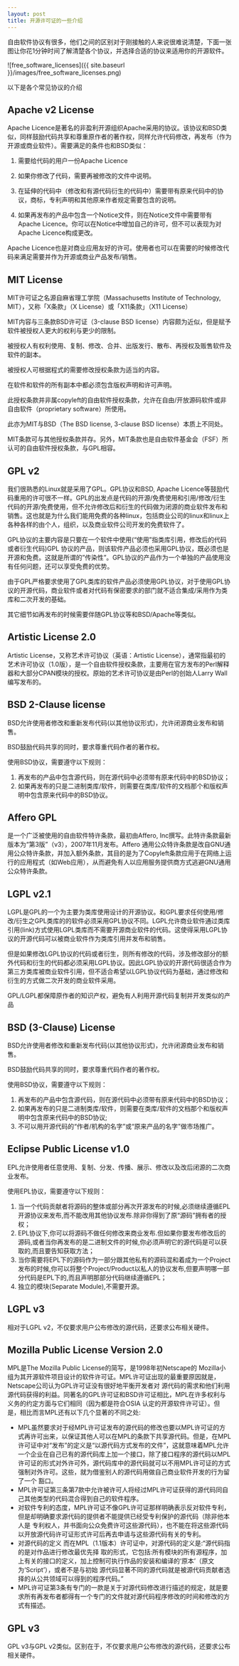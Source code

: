 ```yaml
---
layout: post
title: 开源许可证的一些介绍
---
```


自由软件协议有很多，他们之间的区别对于刚接触的人来说很难说清楚，下面一张图让你花1分钟时间了解清楚各个协议，并选择合适的协议来适用你的开源软件。

![free_software_licenses]({{ site.baseurl }}/images/free_software_licenses.png)

以下是各个常见协议的介绍

## Apache v2 License
Apache Licence是著名的非盈利开源组织Apache采用的协议。该协议和BSD类似，同样鼓励代码共享和尊重原作者的著作权，同样允许代码修改，再发布（作为开源或商业软件）。需要满足的条件也和BSD类似：

1. 需要给代码的用户一份Apache Licence

2. 如果你修改了代码，需要再被修改的文件中说明。

3. 在延伸的代码中（修改和有源代码衍生的代码中）需要带有原来代码中的协议，商标，专利声明和其他原来作者规定需要包含的说明。

4. 如果再发布的产品中包含一个Notice文件，则在Notice文件中需要带有Apache Licence。你可以在Notice中增加自己的许可，但不可以表现为对Apache Licence构成更改。

Apache Licence也是对商业应用友好的许可。使用者也可以在需要的时候修改代码来满足需要并作为开源或商业产品发布/销售。



## MIT License
MIT许可证之名源自麻省理工学院（Massachusetts Institute of Technology, MIT），又称「X条款」（X License）或「X11条款」（X11 License）

MIT内容与三条款BSD许可证（3-clause BSD license）内容颇为近似，但是赋予软件被授权人更大的权利与更少的限制。

被授权人有权利使用、复制、修改、合并、出版发行、散布、再授权及贩售软件及软件的副本。

被授权人可根据程式的需要修改授权条款为适当的内容。

在软件和软件的所有副本中都必须包含版权声明和许可声明。

此授权条款并非属copyleft的自由软件授权条款，允许在自由/开放源码软件或非自由软件（proprietary software）所使用。

此亦为MIT与BSD（The BSD license, 3-clause BSD license）本质上不同处。

MIT条款可与其他授权条款并存。另外，MIT条款也是自由软件基金会（FSF）所认可的自由软件授权条款，与GPL相容。



## GPL v2
我们很熟悉的Linux就是采用了GPL。GPL协议和BSD, Apache Licence等鼓励代码重用的许可很不一样。GPL的出发点是代码的开源/免费使用和引用/修改/衍生代码的开源/免费使用，但不允许修改后和衍生的代码做为闭源的商业软件发布和销售。这也就是为什么我们能用免费的各种linux，包括商业公司的linux和linux上各种各样的由个人，组织，以及商业软件公司开发的免费软件了。

GPL协议的主要内容是只要在一个软件中使用(“使用”指类库引用，修改后的代码或者衍生代码)GPL 协议的产品，则该软件产品必须也采用GPL协议，既必须也是开源和免费。这就是所谓的”传染性”。GPL协议的产品作为一个单独的产品使用没有任何问题，还可以享受免费的优势。

由于GPL严格要求使用了GPL类库的软件产品必须使用GPL协议，对于使用GPL协议的开源代码，商业软件或者对代码有保密要求的部门就不适合集成/采用作为类库和二次开发的基础。

其它细节如再发布的时候需要伴随GPL协议等和BSD/Apache等类似。



## Artistic License 2.0
Artistic License，又称艺术许可协议（英语：Artistic License），通常指最初的艺术许可协议（1.0版），是一个自由软件授权条款，主要用在官方发布的Perl解释器和大部分CPAN模块的授权。原始的艺术许可协议是由Perl的创始人Larry Wall编写发布的。



## BSD 2-Clause license
BSD允许使用者修改和重新发布代码(以其他协议形式)，允许闭源商业发布和销售。

BSD鼓励代码共享的同时，要求尊重代码作者的著作权。

使用BSD协议，需要遵守以下规则：

1. 再发布的产品中包含源代码，则在源代码中必须带有原来代码中的BSD协议；
2. 如果再发布的只是二进制类库/软件，则需要在类库/软件的文档那个和版权声明中包含原来代码中的BSD协议。




## Affero GPL
是一个广泛被使用的自由软件特许条款，最初由Affero, Inc撰写。此特许条款最新版本为“第3版”（v3），2007年11月发布。Affero 通用公众特许条款是改自GNU通用公众特许条款，并加入额外条款，其目的是为了Copyleft条款应用于在网络上运行的应用程式（如Web应用），从而避免有人以应用服务提供商方式逃避GNU通用公众特许条款。



## LGPL v2.1
LGPL是GPL的一个为主要为类库使用设计的开源协议。和GPL要求任何使用/修改/衍生之GPL类库的的软件必须采用GPL协议不同。LGPL允许商业软件通过类库引用(link)方式使用LGPL类库而不需要开源商业软件的代码。这使得采用LGPL协议的开源代码可以被商业软件作为类库引用并发布和销售。

但是如果修改LGPL协议的代码或者衍生，则所有修改的代码，涉及修改部分的额外代码和衍生的代码都必须采用LGPL协议。因此LGPL协议的开源代码很适合作为第三方类库被商业软件引用，但不适合希望以LGPL协议代码为基础，通过修改和衍生的方式做二次开发的商业软件采用。

GPL/LGPL都保障原作者的知识产权，避免有人利用开源代码复制并开发类似的产品



## BSD (3-Clause) License
BSD允许使用者修改和重新发布代码(以其他协议形式)，允许闭源商业发布和销售。

BSD鼓励代码共享的同时，要求尊重代码作者的著作权。

使用BSD协议，需要遵守以下规则：

1. 再发布的产品中包含源代码，则在源代码中必须带有原来代码中的BSD协议；
2. 如果再发布的只是二进制类库/软件，则需要在类库/软件的文档那个和版权声明中包含原来代码中的BSD协议;
3. 不可以用开源代码的“作者/机构的名字”或“原来产品的名字”做市场推广。



## Eclipse Public License v1.0
EPL允许使用者任意使用、复制、分发、传播、展示、修改以及改后闭源的二次商业发布。

使用EPL协议，需要遵守以下规则：

1. 当一个代码贡献者将源码的整体或部分再次开源发布的时候,必须继续遵循EPL开源协议来发布,而不能改用其他协议发布.除非你得到了原“源码”拥有者的授权；
2. EPL协议下,你可以将源码不做任何修改来商业发布.但如果你要发布修改后的源码,或者当你再发布的是二进制文件的时候,你必须声明它的源代码是可以获取的,而且要告知获取方法；
3. 当你需要将EPL下的源码作为一部分跟其他私有的源码混和着成为一个Project发布的时候,你可以将整个Project/Product以私人的协议发布,但要声明哪一部分代码是EPL下的,而且声明那部分代码继续遵循EPL；
4. 独立的模块(Separate Module),不需要开源。



## LGPL v3
相对于LGPL v2，不仅要求用户公布修改的源代码，还要求公布相关硬件。



## Mozilla Public License Version 2.0
MPL是The Mozilla Public License的简写，是1998年初Netscape的 Mozilla小组为其开源软件项目设计的软件许可证。MPL许可证出现的最重要原因就是，Netscape公司认为GPL许可证没有很好地平衡开发者对 源代码的需求和他们利用源代码获得的利益。同著名的GPL许可证和BSD许可证相比，MPL在许多权利与义务的约定方面与它们相同（因为都是符合OSIA 认定的开源软件许可证）。但是，相比而言MPL还有以下几个显著的不同之处:

* MPL虽然要求对于经MPL许可证发布的源代码的修改也要以MPL许可证的方式再许可出来，以保证其他人可以在MPL的条款下共享源代码。但是，在MPL 许可证中对“发布”的定义是“以源代码方式发布的文件”，这就意味着MPL允许一个企业在自己已有的源代码库上加一个接口，除了接口程序的源代码以MPL 许可证的形式对外许可外，源代码库中的源代码就可以不用MPL许可证的方式强制对外许可。这些，就为借鉴别人的源代码用做自己商业软件开发的行为留了一个 豁口。 
* MPL许可证第三条第7款中允许被许可人将经过MPL许可证获得的源代码同自己其他类型的代码混合得到自己的软件程序。 
* 对软件专利的态度，MPL许可证不像GPL许可证那样明确表示反对软件专利，但是却明确要求源代码的提供者不能提供已经受专利保护的源代码（除非他本人是 专利权人，并书面向公众免费许可这些源代码），也不能在将这些源代码以开放源代码许可证形式许可后再去申请与这些源代码有关的专利。 
* 对源代码的定义 
而在MPL（1.1版本）许可证中，对源代码的定义是:“源代码指的是对作品进行修改最优先择 取的形式，它包括:所有模块的所有源程序，加上有关的接口的定义，加上控制可执行作品的安装和编译的‘原本’（原文为‘Script’），或者不是与初始 源代码显著不同的源代码就是被源代码贡献者选择的从公共领域可以得到的程序代码。” 
* MPL许可证第3条有专门的一款是关于对源代码修改进行描述的规定，就是要求所有再发布者都得有一个专门的文件就对源代码程序修改的时间和修改的方式有描述。



## GPL v3
GPL v3与GPL v2类似。区别在于，不仅要求用户公布修改的源代码，还要求公布相关硬件。
